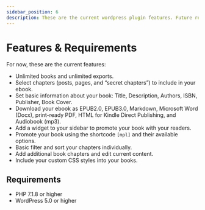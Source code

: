 ```yaml
---
sidebar_position: 6
description: These are the current wordpress plugin features. Future releases will include multiple professional designs and direct sell your ebooks to your audience
---
```


# Features & Requirements

For now, these are the current features:

- Unlimited books and unlimited exports.
- Select chapters (posts, pages, and “secret chapters”) to include in your ebook.
- Set basic information about your book: Title, Description, Authors, ISBN, Publisher, Book Cover.
- Download your ebook as EPUB2.0, EPUB3.0, Markdown, Microsoft Word (Docx), print-ready PDF, HTML for Kindle Direct Publishing, and Audiobook (mp3).
- Add a widget to your sidebar to promote your book with your readers.
- Promote your book using the shortcode `[mpl]` and their available options.
- Basic filter and sort your chapters individually.
- Add additional book chapters and edit current content.
- Include your custom CSS styles into your books.

## Requirements

- PHP 7.1.8 or higher
- WordPress 5.0 or higher